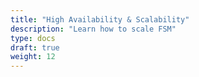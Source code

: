 ```yaml
---
title: "High Availability & Scalability"
description: "Learn how to scale FSM"
type: docs
draft: true
weight: 12
---
```

